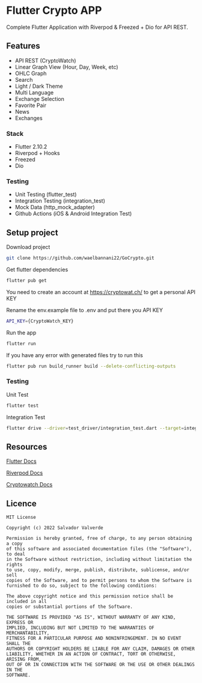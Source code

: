 
# Flutter Crypto APP
Complete Flutter Application with Riverpod & Freezed + Dio for API REST.



## Features
- API REST (CryptoWatch)
- Linear Graph View (Hour, Day, Week, etc)
- OHLC Graph
- Search
- Light / Dark Theme
- Multi Language
- Exchange Selection
- Favorite Pair
- News
- Exchanges

### Stack
- Flutter 2.10.2
- Riverpod + Hooks
- Freezed
- Dio

### Testing
- Unit Testing (flutter_test)
- Integration Testing (integration_test)
- Mock Data (http_mock_adapter)
- Github Actions (iOS & Android Integration Test)


## Setup project

Download project
```bash
git clone https://github.com/waelbannani22/GoCrypto.git
```

Get flutter dependencies
```bash
flutter pub get
```

You need to create an account at https://cryptowat.ch/ to get a personal API KEY

Rename the env.example file to .env and put there you API KEY
```bash
API_KEY={CryptoWatch_KEY}
```

Run the app
```bash
flutter run
```

If you have any error with generated files try to run this
```bash
flutter pub run build_runner build --delete-conflicting-outputs
```


### Testing

Unit Test
```bash
flutter test
```
Integration Test
```bash
flutter drive --driver=test_driver/integration_test.dart --target=integration_test/main_test.dart
```

## Resources
[Flutter Docs](https://flutter.dev/docs)

[Riverpod Docs](https://riverpod.dev/docs/getting_started/)

[Cryptowatch Docs](https://docs.cryptowat.ch/rest-api/)


## Licence

```
MIT License

Copyright (c) 2022 Salvador Valverde

Permission is hereby granted, free of charge, to any person obtaining a copy
of this software and associated documentation files (the "Software"), to deal
in the Software without restriction, including without limitation the rights
to use, copy, modify, merge, publish, distribute, sublicense, and/or sell
copies of the Software, and to permit persons to whom the Software is
furnished to do so, subject to the following conditions:

The above copyright notice and this permission notice shall be included in all
copies or substantial portions of the Software.

THE SOFTWARE IS PROVIDED "AS IS", WITHOUT WARRANTY OF ANY KIND, EXPRESS OR
IMPLIED, INCLUDING BUT NOT LIMITED TO THE WARRANTIES OF MERCHANTABILITY,
FITNESS FOR A PARTICULAR PURPOSE AND NONINFRINGEMENT. IN NO EVENT SHALL THE
AUTHORS OR COPYRIGHT HOLDERS BE LIABLE FOR ANY CLAIM, DAMAGES OR OTHER
LIABILITY, WHETHER IN AN ACTION OF CONTRACT, TORT OR OTHERWISE, ARISING FROM,
OUT OF OR IN CONNECTION WITH THE SOFTWARE OR THE USE OR OTHER DEALINGS IN THE
SOFTWARE.
```

